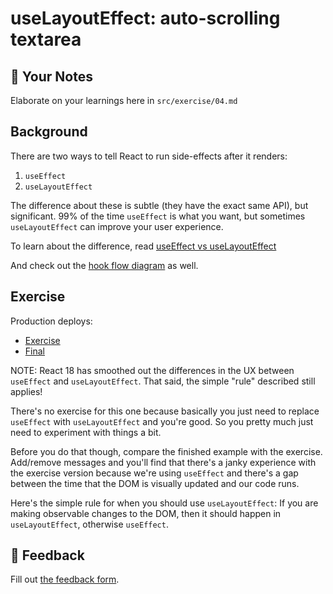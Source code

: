 # useLayoutEffect: auto-scrolling textarea

## 📝 Your Notes

Elaborate on your learnings here in `src/exercise/04.md`

## Background

There are two ways to tell React to run side-effects after it renders:

1. `useEffect`
2. `useLayoutEffect`

The difference about these is subtle (they have the exact same API), but
significant. 99% of the time `useEffect` is what you want, but sometimes
`useLayoutEffect` can improve your user experience.

To learn about the difference, read
[useEffect vs useLayoutEffect](https://kentcdodds.com/blog/useeffect-vs-uselayouteffect)

And check out the [hook flow diagram](https://github.com/donavon/hook-flow) as
well.

## Exercise

Production deploys:

- [Exercise](https://advanced-react-hooks.netlify.com/isolated/exercise/04.js)
- [Final](https://advanced-react-hooks.netlify.com/isolated/final/04.js)

NOTE: React 18 has smoothed out the differences in the UX between `useEffect`
and `useLayoutEffect`. That said, the simple "rule" described still applies!

There's no exercise for this one because basically you just need to replace
`useEffect` with `useLayoutEffect` and you're good. So you pretty much just need
to experiment with things a bit.

Before you do that though, compare the finished example with the exercise.
Add/remove messages and you'll find that there's a janky experience with the
exercise version because we're using `useEffect` and there's a gap between the
time that the DOM is visually updated and our code runs.

Here's the simple rule for when you should use `useLayoutEffect`: If you are
making observable changes to the DOM, then it should happen in
`useLayoutEffect`, otherwise `useEffect`.

## 🦉 Feedback

Fill out
[the feedback form](https://ws.kcd.im/?ws=Advanced%20React%20Hooks%20%F0%9F%94%A5&e=04%3A%20useLayoutEffect%3A%20auto-scrolling%20textarea&em=).
